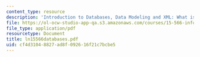 ```yaml
---
content_type: resource
description: 'Introduction to Databases, Data Modeling and XML: What is a database?'
file: https://ol-ocw-studio-app-qa.s3.amazonaws.com/courses/15-566-information-technology-as-an-integrating-force-in-manufacturing-spring-2003/cf4d31048827ad8f092616f21c7bcbe5_ln15566databases.pdf
file_type: application/pdf
resourcetype: Document
title: ln15566databases.pdf
uid: cf4d3104-8827-ad8f-0926-16f21c7bcbe5
---
```

